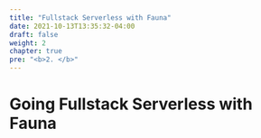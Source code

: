```yaml
---
title: "Fullstack Serverless with Fauna"
date: 2021-10-13T13:35:32-04:00
draft: false
weight: 2
chapter: true
pre: "<b>2. </b>"
---
```


# Going Fullstack Serverless with Fauna